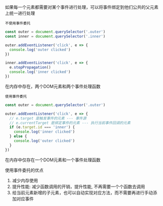如果每一个元素都需要对某个事件进行处理，可以将事件绑定到他们公共的父元素上统一进行处理



`不使用事件委托`

```js
const outer = document.querySelector('.outer')
const inner = document.querySelector('.inner')

outer.addEventListener('click', e => {
  console.log('outer clicked')
})

inner.addEventListener('click', e => {
  e.stopPropagation()
  console.log('inner clicked')
})
```

在内存中存在，两个DOM元素和两个事件处理函数



`使用事件委托`

```js
const outer = document.querySelector('.outer')

outer.addEventListener('click', e => {
  // e.target 是触发事件的元素 --- 事件源
  // e.currentTarget 是绑定事件的元素 --- 执行当前事件回调的元素
  if (e.target.id === 'inner') {
    console.log('inner clicked')
  } else {
    console.log('outer clicked')
  }
})
```

在内存中仅存在一个DOM元素和一个事件处理函数



使用事件委托的优点

1. 减少内存使用
2. 提升性能: 减少函数调用的开销，提升性能, 不再需要一个个函数去调用
3. 给当前元素新增的子元素，也可以自动实现对应方法，而不需要再进行手动添加对应事件